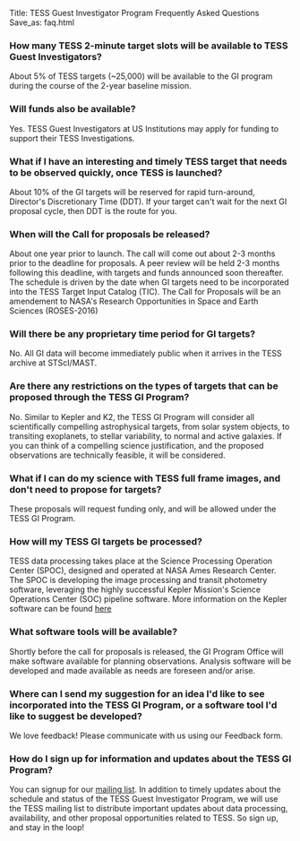 Title: TESS Guest Investigator Program Frequently Asked Questions
Save_as: faq.html

### How many TESS 2-minute target slots will be available to TESS Guest Investigators?

About 5% of TESS targets (~25,000) will be available to the GI program during the course of the 2-year baseline mission.

### Will funds also be available?

Yes. TESS Guest Investigators at US Institutions may apply for funding to support their TESS Investigations.

### What if I have an interesting and timely TESS target that needs to be observed quickly, once TESS is launched?

 About 10% of the GI targets will be reserved for rapid turn-around, Director's Discretionary Time (DDT). If your target can't wait for the next GI proposal cycle, then DDT is the route for you.

### When will the Call for proposals be released?

 About one year prior to launch. The call will come out about 2-3 months prior to the deadline for proposals. A peer review will be held 2-3 months following this deadline, with targets and funds announced soon thereafter. The schedule is driven by the date when GI targets need to be incorporated into the TESS Target Input Catalog (TIC). The Call for Proposals will be an amendement to NASA's Research Opportunities in Space and Earth Sciences (ROSES-2016)

### Will there be any proprietary time period for GI targets?

 No. All GI data will become immediately public when it arrives in the TESS archive at STScI/MAST.

### Are there any restrictions on the types of targets that can be proposed through the TESS GI Program?

 No. Similar to Kepler and K2, the TESS GI Program will consider all scientifically compelling astrophysical targets, from solar system objects, to transiting exoplanets, to stellar variability, to normal and active galaxies. If you can think of a compelling science justification, and the proposed observations are technically feasible, it will be considered.

### What if I can do my science with TESS full frame images, and don't need to propose for targets?

 These proposals will request funding only, and will be allowed under the TESS GI Program.

### How will my TESS GI targets be processed?

 TESS data processing takes place at the Science Processing Operation Center (SPOC), designed and operated at NASA Ames Research Center. The SPOC is developing the image processing and transit photometry software, leveraging the highly successful Kepler Mission's Science Operations Center (SOC) pipeline software. More information on the Kepler software can be found [here](http://kepler.nasa.gov/science/ForScientists/papersAndDocumentation/SOCpapers)

### What software tools will be available?

 Shortly before the call for proposals is released, the GI Program Office will make software available for planning observations. Analysis software will be developed and made available as needs are foreseen and/or arise.

### Where can I send my suggestion for an idea I'd like to see incorporated into the TESS GI Program, or a software tool I'd like to suggest be developed?

 We love feedback! Please communicate with us using our Feedback form.

### How do I sign up for information and updates about the TESS GI Program?

 You can signup for our [mailing list](https://lists.nasa.gov/mailman/listinfo/tessnews). In addition to timely updates about the schedule and status of the TESS Guest Investigator Program, we will use the TESS mailing list to distribute important updates about data processing, availability, and other proposal opportunities related to TESS. So sign up, and stay in the loop!
 
